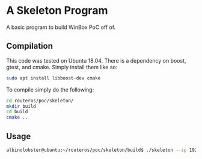 # A Skeleton Program

A basic program to build WinBox PoC off of.

## Compilation
This code was tested on Ubuntu 18.04. There is a dependency on boost, gtest, and cmake. Simply install them like so:

```sh
sudo apt install libboost-dev cmake
```

To compile simply do the following:

```sh
cd routeros/poc/skeleton/
mkdir build
cd build
cmake ..
```

## Usage

```sh
albinolobster@ubuntu:~/routeros/poc/skeleton/build$ ./skeleton --ip 192.168.1.103 --port 8291
```
